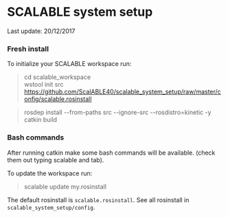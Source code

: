 SCALABLE system setup
=======

Last update: 20/12/2017  

### Fresh install

To initialize your SCALABLE workspace run:

> cd scalable_workspace  
> wstool init src https://github.com/ScalABLE40/scalable_system_setup/raw/master/config/scalable.rosinstall  

> rosdep install --from-paths src --ignore-src --rosdistro=kinetic -y  
> catkin build

### Bash commands

After running catkin make some bash commands will be available. (check them out typing scalable and tab).

To update the workspace run:  

> scalable update my.rosinstall

The default rosinstall is <code>scalable.rosinstall</code>. See all rosinstall in <code>scalable_system_setup/config</code>.
